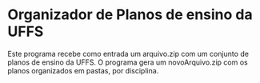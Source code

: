 # Organizador de Planos de ensino da UFFS

Este programa recebe como entrada um arquivo.zip com um conjunto de planos de ensino da UFFS.
O programa gera um novoArquivo.zip com os planos organizados em pastas, por disciplina.
